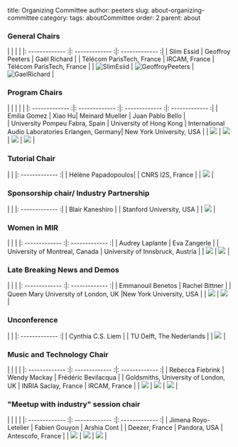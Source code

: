 title: Organizing Committee
author: peeters
slug: about-organizing-committee
category:
tags: aboutCommittee
order: 2
parent: about

### General Chairs

|  |   |   |
|: -------------   :|: ------------- :|: ------------- :|
| Slim Essid |  Geoffroy Peeters | Gaël Richard  |
| Télécom ParisTech, France | IRCAM, France | Télécom ParisTech, France |
| ![SlimEsiid]({filename}/images/slimessid_200.png) | ![GeoffroyPeeters]({filename}/images/geoffroypeeters_200.png) | ![GaelRichard]({filename}/images/gaelrichard_200.png) |


### Program Chairs

|  |   |   | |
|: -------------   :|: ------------- :|: ------------- :|: ------------- :|
| Emilia Gomez | Xiao Hu| Meinard Mueller | Juan Pablo Bello |  
| University Pompeu Fabra, Spain | University of Hong Kong | International Audio Laboratories Erlangen, Germany| New York University, USA |
| ![]({filename}/images/unknown_200.png) | ![]({filename}/images/xiaoxhu_200.jpg) | ![]({filename}/images/mueller_200.jpg) | ![]({filename}/images/unknown_200.png) |

### Tutorial Chair

|  |
|: -------------   :|
| Hélène Papadopoulos|
| CNRS I2S, France |
| ![]({filename}/images/unknown_200.png) |

### Sponsorship chair/ Industry Partnership

|  |
|: -------------   :|
| Blair Kaneshiro |
| Stanford University, USA |
| ![]({filename}/images/unknown_200.png) |

### Women in MIR

|  | |
|: -------------   :|: -------------   :|
| Audrey Laplante | Eva Zangerle |
| University of Montreal, Canada |  University of Innsbruck, Austria |
| ![]({filename}/images/unknown_200.png) | ![]({filename}/images/unknown_200.png) |


### Late Breaking News and Demos

|  | |
|: -------------   :|: -------------   :|
| Emmanouil Benetos | Rachel Bittner |
| Queen Mary University of London, UK |New York University, USA |
| ![]({filename}/images/benetos_200.jpg) | ![]({filename}/images/unknown_200.png) |

### Unconference

|  |
|: -------------   :|
| Cynthia C.S. Liem |
| TU Delft, The Nederlands |
| ![]({filename}/images/unknown_200.png) |

### Music and Technology Chair

|  |  |  |
|: -------------   :|: -------------   :|: -------------   :|
| Rebecca Fiebrink | Wendy Mackay |  Frédéric Bevilacqua |
| Goldsmiths, University of London, UK | INRIA Saclay, France | IRCAM, France |
| ![]({filename}/images/unknown_200.png) | ![]({filename}/images/unknown_200.png) | ![]({filename}/images/unknown_200.png) |

### "Meetup with industry" session chair

|  |  |  |
|: -------------   :|: -------------   :|: -------------   :|
| Jimena Royo-Letelier | Fabien Gouyon | Arshia Cont |
| Deezer, France | Pandora, USA | Antescofo, France |
| ![]({filename}/images/unknown_200.png) | ![]({filename}/images/unknown_200.png) | ![]({filename}/images/unknown_200.png) |
